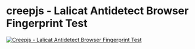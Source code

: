 # creepjs - Lalicat Antidetect Browser Fingerprint Test

[![Creepjs - Lalicat Antidetect Browser Fingerprint Test](https://res.cloudinary.com/marcomontalbano/image/upload/v1683688157/video_to_markdown/images/youtube--MmXanKLemPc-c05b58ac6eb4c4700831b2b3070cd403.jpg)](https://youtu.be/MmXanKLemPc "Creepjs - Lalicat Antidetect Browser Fingerprint Test")
